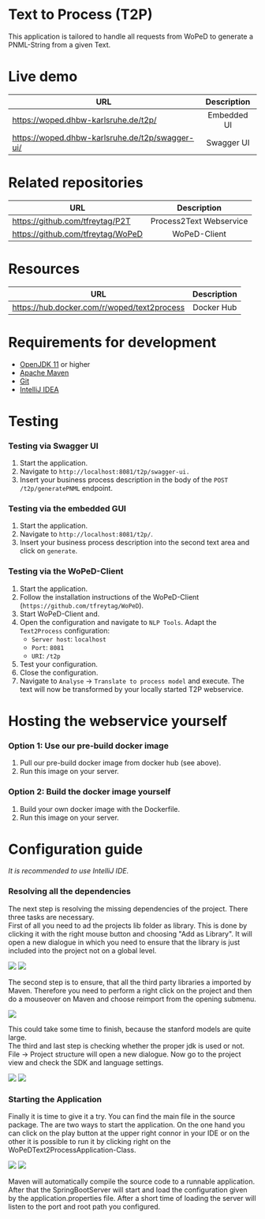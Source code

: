 # Text to Process (T2P)
This application is tailored to handle all requests from WoPeD to generate a PNML-String from a given Text.

# Live demo
| URL           | Description   | 
| ------------- |:-------------:|
| https://woped.dhbw-karlsruhe.de/t2p/ | Embedded UI|
| https://woped.dhbw-karlsruhe.de/t2p/swagger-ui/| Swagger UI|

# Related repositories
| URL           | Description   |
| ------------- |:-------------:|
| https://github.com/tfreytag/P2T | Process2Text Webservice |
| https://github.com/tfreytag/WoPeD | WoPeD-Client |

# Resources
| URL           | Description   |
| ------------- |:-------------:|
| https://hub.docker.com/r/woped/text2process | Docker Hub|

# Requirements for development
- <a href="https://aws.amazon.com/de/corretto/">OpenJDK 11</a> or higher
- <a href="https://maven.apache.org/">Apache Maven</a>
- <a href="https://git-scm.com/">Git</a>
- <a href="https://www.jetbrains.com/de-de/idea/">IntelliJ IDEA</a>

# Testing
### Testing via Swagger UI
1. Start the application.
2. Navigate to `http://localhost:8081/t2p/swagger-ui.`
3. Insert your business process description in the body of the `POST /t2p/generatePNML` endpoint.

### Testing via the embedded GUI
1. Start the application.
2. Navigate to `http://localhost:8081/t2p/`.
3. Insert your business process description into the second text area and click on `generate`.

### Testing via the WoPeD-Client
1. Start the application.
2. Follow the installation instructions of the WoPeD-Client (`https://github.com/tfreytag/WoPeD`).
3. Start WoPeD-Client and.
4. Open the configuration and navigate to `NLP Tools`. Adapt the `Text2Process` configuration:
    - `Server host`: `localhost`
    - `Port`: `8081`
    - `URI`: `/t2p`
5. Test your configuration.
6. Close the configuration.
7. Navigate to `Analyse` -> `Translate to process model` and execute. The text will now be transformed by your locally started T2P webservice.

# Hosting the webservice yourself
### Option 1: Use our pre-build docker image
1. Pull our pre-build docker image from docker hub (see above).
2. Run this image on your server.
### Option 2: Build the docker image yourself
1. Build your own docker image with the Dockerfile.
2. Run this image on your server.

# Configuration guide
_It is recommended to use IntelliJ IDE._
<h3>Resolving all the dependencies</h3>
<p>
The next step is resolving the missing dependencies of the project. There three tasks are necessary.<br>
First of all you need to ad the projects lib folder as library.
This is done by clicking it with the right mouse button and choosing "Add as Library".
It will open a new dialogue in which you need to ensure that the library is just included into the project not on a global level.<br>
</p>
<img src="./img/adding_libraries_intellij.PNG">
<img src="./img/create_library.PNG">
<p>
The second step is to ensure, that all the third party libraries a imported by Maven.
Therefore you need to perform a right click on the project and then do a mouseover on Maven and choose reimport from the opening submenu.
</p>
<img src="./img/project_maven_reimport.PNG">
<p>
This could take some time to finish, because the stanford models are quite large.<br>
The third and last step is checking whether the proper jdk is used or not.
File -> Project structure will open a new dialogue.
Now go to the project view and check the SDK and language settings.
</p> 
<img src="./img/file_project_structure_intellij.PNG">
<img src="./img/project_structure_intellij.PNG">

<h3>Starting the Application</h3>
<p>
Finally it is time to give it a try.
You can find the main file in the source package.
The are two ways to start the application.
On the one hand you can click on the play button at the upper right connor in your IDE or on the other it is possible to run it by clicking right on the WoPeDText2ProcessApplication-Class.
</p>
<img src="./img/start_server_1.PNG">
<img src="./img/start_server_2.PNG">
<p>
Maven will automatically compile the source code to a runnable application. After that the SpringBootServer will start and load the configuration given by the application.properties file.
After a short time of loading the server will listen to the port and root path you configured.
</p>

